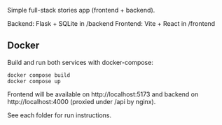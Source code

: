 Simple full-stack stories app (frontend + backend).

Backend: Flask + SQLite in /backend
Frontend: Vite + React in /frontend

Docker
------
Build and run both services with docker-compose:

	docker compose build
	docker compose up

Frontend will be available on http://localhost:5173 and backend on http://localhost:4000 (proxied under /api by nginx).

See each folder for run instructions.

